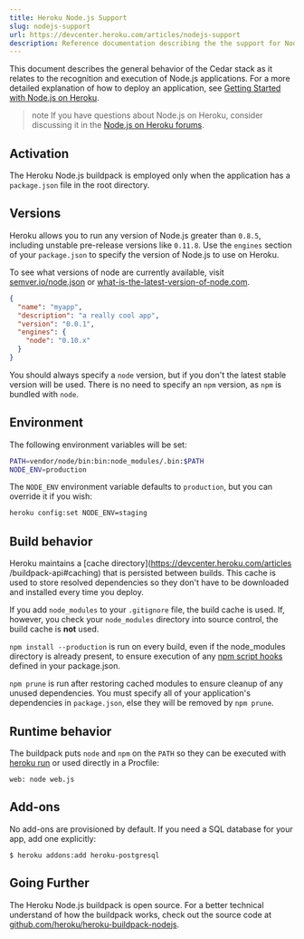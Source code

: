 ```yaml
---
title: Heroku Node.js Support
slug: nodejs-support
url: https://devcenter.heroku.com/articles/nodejs-support
description: Reference documentation describing the the support for Node.js on Heroku's Cedar stack.
---
```


This document describes the general behavior of the Cedar stack as it relates
to the recognition and execution of Node.js applications. For a more detailed
explanation of how to deploy an application, see [Getting Started with Node.js
on Heroku](http://devcenter.heroku.com/articles/nodejs).

> note
> If you have questions about Node.js on Heroku, consider discussing it in the [Node.js on Heroku forums](https://discussion.heroku.com/category/node).

## Activation

The Heroku Node.js buildpack is employed only when the application has a
`package.json` file in the root directory.

## Versions

Heroku allows you to run any version of Node.js greater than `0.8.5`, including unstable
pre-release versions like `0.11.8`. Use the `engines` section of your `package.json` to
specify the version of Node.js to use on Heroku.

To see what versions of node are currently available, visit [semver.io/node.json](http://semver.io/node.json) or [what-is-the-latest-version-of-node.com](http://what-is-the-latest-version-of-node.com/).

```json
{
  "name": "myapp",
  "description": "a really cool app",
  "version": "0.0.1",
  "engines": {
    "node": "0.10.x"
  }
}
```

You should always specify a `node` version, but if you don't the latest stable version will be used. There is no need to specify an `npm` version, as `npm` is bundled with `node`.

## Environment

The following environment variables will be set:

```sh
PATH=vendor/node/bin:bin:node_modules/.bin:$PATH
NODE_ENV=production
```

The `NODE_ENV` environment variable defaults to `production`, but you can
override it if you wish:

```sh
heroku config:set NODE_ENV=staging
```

## Build behavior

Heroku maintains a [cache directory](https://devcenter.heroku.com/articles
/buildpack-api#caching) that is persisted between builds. This
cache is used to store resolved dependencies so they don't have to be
downloaded and installed every time you deploy.

If you add `node_modules` to your `.gitignore` file, the build cache is used. If, however, you check your `node_modules` directory into source control, the build cache is **not** used.

`npm install --production` is run on every build, even if the node_modules directory is already present, to ensure execution of any [npm script hooks](https://npmjs.org/doc/misc/npm-scripts.html) defined in your package.json.

`npm prune` is run after restoring cached modules to ensure cleanup of any unused dependencies. You must specify all of your application's dependencies in `package.json`, else they will be removed by `npm prune`.

## Runtime behavior

The buildpack puts `node` and `npm` on the `PATH` so they can be executed with [heroku run](https://devcenter.heroku.com/articles/one-off-dynos#an-example-one-off-dyno) or used directly in a Procfile:

```
web: node web.js
```

## Add-ons

No add-ons are provisioned by default.  If you need a SQL database for your
app, add one explicitly:

```term
$ heroku addons:add heroku-postgresql
```

## Going Further

The Heroku Node.js buildpack is open source. For a better technical understand of how the buildpack works, check out the source code at [github.com/heroku/heroku-buildpack-nodejs](https://github.com/heroku/heroku-buildpack-nodejs#readme).        